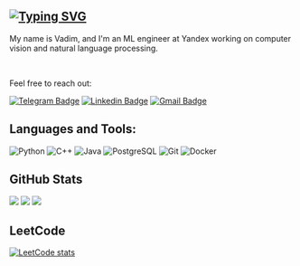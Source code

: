 ## [![Typing SVG](https://readme-typing-svg.herokuapp.com?color=%2336BCF7&size=30&lines=Hi+there+👋)](https://git.io/typing-svg)

My name is Vadim, and I'm an ML engineer at Yandex working on computer vision and natural language processing.

<br />

Feel free to reach out:

[![Telegram Badge](https://img.shields.io/badge/-Telegram-0088cc?style=flat-square&logo=Telegram&logoColor=white)](https://t.me/vadimshabashov)
[![Linkedin Badge](https://img.shields.io/badge/-LinkedIn-blue?style=flat-square&logo=Linkedin&logoColor=white)](https://www.linkedin.com/in/vadim-shabashov/)
[![Gmail Badge](https://img.shields.io/badge/-Email-c14438?style=flat-square&logo=Gmail&logoColor=white)](mailto:vadim.art.shabashov@gmail.com)


## Languages and Tools:


![Python](https://img.shields.io/badge/python-3670A0?style=for-the-badge&logo=python&logoColor=ffdd54)
![C++](https://img.shields.io/badge/C%2B%2B-00599C?style=for-the-badge&logo=c%2B%2B&logoColor=white)
![Java](https://img.shields.io/badge/Java-ED8B00?style=for-the-badge&logo=openjdk&logoColor=white)
![PostgreSQL](https://img.shields.io/badge/PostgreSQL-316192?style=for-the-badge&logo=postgresql&logoColor=white)
![Git](https://img.shields.io/badge/git-%23F05033.svg?style=for-the-badge&logo=git&logoColor=white)
![Docker](https://img.shields.io/badge/docker-%230db7ed.svg?style=for-the-badge&logo=docker&logoColor=white)

## GitHub Stats

![](https://github-profile-summary-cards.vercel.app/api/cards/profile-details?username=VadimShabashov&theme=radical)
![](https://github-profile-summary-cards.vercel.app/api/cards/stats?username=VadimShabashov&theme=radical)
![](https://github-profile-summary-cards.vercel.app/api/cards/most-commit-language?username=VadimShabashov&theme=radical)

## LeetCode

[![LeetCode stats](https://leetcode-stats-six.vercel.app/api?username=nasekomysh&theme=dark)](https://leetcode.com/nasekomysh/)
